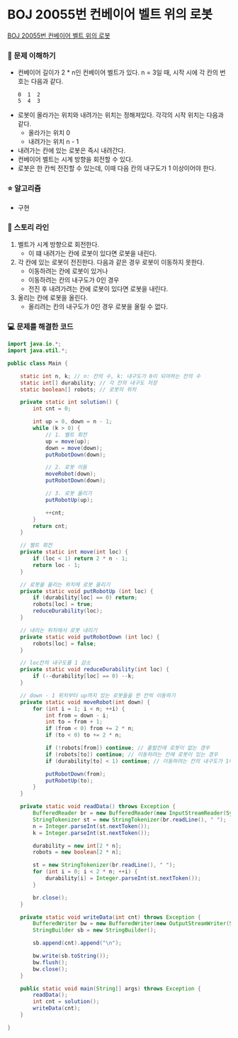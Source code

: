 # BOJ 20055번 컨베이어 벨트 위의 로봇

[BOJ 20055번 컨베이어 벨트 위의 로봇](https://www.acmicpc.net/problem/20055)

### 🤔 문제 이해하기

- 컨베이어 길이가 2 \* n인 컨베이어 벨트가 있다. n = 3일 때, 시작 시에 각 칸의 번호는 다음과 같다.
  ```
  0  1  2
  5  4  3
  ```
- 로봇이 올라가는 위치와 내려가는 위치는 정해져있다. 각각의 시작 위치는 다음과 같다.
  - 올라가는 위치 0
  - 내려가는 위치 n - 1
- 내려가는 칸에 있는 로봇은 즉시 내려간다.
- 컨베이어 벨트는 시계 방향을 회전할 수 있다.
- 로봇은 한 칸씩 전진할 수 있는데, 이때 다음 칸의 내구도가 1 이상이어야 한다.

### ⭐ 알고리즘

- 구현

### 📖 스토리 라인

1. 벨트가 시계 방향으로 회전한다.
   - 이 떄 내려가는 칸에 로봇이 있다면 로봇을 내린다.
2. 각 칸에 있는 로봇이 전진한다.
   다음과 같은 경우 로봇이 이동하지 못한다.
   - 이동하려는 칸에 로봇이 있거나
   - 이동하려는 칸의 내구도가 0인 경우
     <br/>
   - 전진 후 내려가려는 칸에 로봇이 있다면 로봇을 내린다.
3. 올리는 칸에 로봇을 올린다.
   - 올리려는 칸의 내구도가 0인 경우 로봇을 올릴 수 없다.

### 💻 문제를 해결한 코드

```java
import java.io.*;
import java.util.*;

public class Main {

    static int n, k; // n: 칸의 수, k: 내구도가 0이 되야하는 칸의 수
    static int[] durability; // 각 칸의 내구도 저장
    static boolean[] robots; // 로봇의 위치

    private static int solution() {
        int cnt = 0;

        int up = 0, down = n - 1;
        while (k > 0) {
            // 1. 벨트 회전
            up = move(up);
            down = move(down);
            putRobotDown(down);

            // 2. 로봇 이동
            moveRobot(down);
            putRobotDown(down);

            // 3. 로봇 올리기
            putRobotUp(up);

            ++cnt;
        }
        return cnt;
    }

    // 벨트 회전
    private static int move(int loc) {
        if (loc < 1) return 2 * n - 1;
        return loc - 1;
    }

    // 로봇을 올리는 위치에 로봇 올리기
    private static void putRobotUp (int loc) {
        if (durability[loc] == 0) return;
        robots[loc] = true;
        reduceDurability(loc);
    }

    // 내리는 위치에서 로봇 내리기
    private static void putRobotDown (int loc) {
        robots[loc] = false;
    }

    // loc칸의 내구도를 1 감소
    private static void reduceDurability(int loc) {
        if (--durability[loc] == 0) --k;
    }

    // down - 1 위치부터 up까지 있는 로봇들을 한 칸씩 이동하기
    private static void moveRobot(int down) {
        for (int i = 1; i < n; ++i) {
            int from = down - i;
            int to = from + 1;
            if (from < 0) from += 2 * n;
            if (to < 0) to += 2 * n;

            if (!robots[from]) continue; // 출발칸에 로봇이 없는 경우
            if (robots[to]) continue; // 이동하려는 칸에 로봇이 있는 경우
            if (durability[to] < 1) continue; // 이동하려는 칸의 내구도가 1미만인 경우

            putRobotDown(from);
            putRobotUp(to);
        }
    }

    private static void readData() throws Exception {
        BufferedReader br = new BufferedReader(new InputStreamReader(System.in));
        StringTokenizer st = new StringTokenizer(br.readLine(), " ");
        n = Integer.parseInt(st.nextToken());
        k = Integer.parseInt(st.nextToken());

        durability = new int[2 * n];
        robots = new boolean[2 * n];

        st = new StringTokenizer(br.readLine(), " ");
        for (int i = 0; i < 2 * n; ++i) {
            durability[i] = Integer.parseInt(st.nextToken());
        }

        br.close();
    }

    private static void writeData(int cnt) throws Exception {
        BufferedWriter bw = new BufferedWriter(new OutputStreamWriter(System.out));
        StringBuilder sb = new StringBuilder();

        sb.append(cnt).append("\n");

        bw.write(sb.toString());
        bw.flush();
        bw.close();
    }

    public static void main(String[] args) throws Exception {
        readData();
        int cnt = solution();
        writeData(cnt);
    }

}
```
